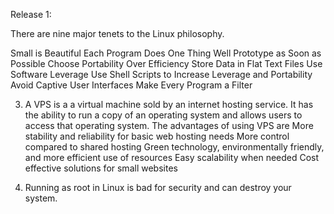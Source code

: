 Release 1: 

There are nine major tenets to the Linux philosophy.

Small is Beautiful
Each Program Does One Thing Well
Prototype as Soon as Possible
Choose Portability Over Efficiency
Store Data in Flat Text Files
Use Software Leverage
Use Shell Scripts to Increase Leverage and Portability
Avoid Captive User Interfaces
Make Every Program a Filter

3. A VPS is a a virtual machine sold by an internet hosting service. It has the ability to run a copy of an operating system and allows users to access that operating system. 
The advantages of using VPS are 
More stability and reliability for basic web hosting needs
More control compared to shared hosting
Green technology, environmentally friendly, and more efficient use of resources
Easy scalability when needed
Cost effective solutions for small websites

4. Running as root in Linux is bad for security and can destroy your system.